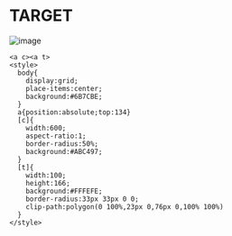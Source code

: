 # TARGET

![image](https://github.com/user-attachments/assets/0cd25c09-5cc0-49a8-a282-e1be2307826f)

```
<a c><a t>
<style>
  body{
    display:grid;
    place-items:center;
    background:#6B7CBE;
  }
  a{position:absolute;top:134}
  [c]{
    width:600;
    aspect-ratio:1;
    border-radius:50%;
    background:#ABC497;
  }
  [t]{
    width:100;
    height:166;
    background:#FFFEFE;
    border-radius:33px 33px 0 0;
    clip-path:polygon(0 100%,23px 0,76px 0,100% 100%)
  }
</style>
```

